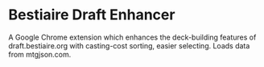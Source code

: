 # Bestiaire Draft Enhancer

A Google Chrome extension which enhances the deck-building features of draft.bestiaire.org with casting-cost sorting, easier selecting. 
Loads data from mtgjson.com.


